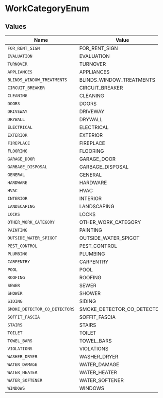 # WorkCategoryEnum


## Values

| Name                          | Value                         |
| ----------------------------- | ----------------------------- |
| `FOR_RENT_SIGN`               | FOR_RENT_SIGN                 |
| `EVALUATION`                  | EVALUATION                    |
| `TURNOVER`                    | TURNOVER                      |
| `APPLIANCES`                  | APPLIANCES                    |
| `BLINDS_WINDOW_TREATMENTS`    | BLINDS_WINDOW_TREATMENTS      |
| `CIRCUIT_BREAKER`             | CIRCUIT_BREAKER               |
| `CLEANING`                    | CLEANING                      |
| `DOORS`                       | DOORS                         |
| `DRIVEWAY`                    | DRIVEWAY                      |
| `DRYWALL`                     | DRYWALL                       |
| `ELECTRICAL`                  | ELECTRICAL                    |
| `EXTERIOR`                    | EXTERIOR                      |
| `FIREPLACE`                   | FIREPLACE                     |
| `FLOORING`                    | FLOORING                      |
| `GARAGE_DOOR`                 | GARAGE_DOOR                   |
| `GARBAGE_DISPOSAL`            | GARBAGE_DISPOSAL              |
| `GENERAL`                     | GENERAL                       |
| `HARDWARE`                    | HARDWARE                      |
| `HVAC`                        | HVAC                          |
| `INTERIOR`                    | INTERIOR                      |
| `LANDSCAPING`                 | LANDSCAPING                   |
| `LOCKS`                       | LOCKS                         |
| `OTHER_WORK_CATEGORY`         | OTHER_WORK_CATEGORY           |
| `PAINTING`                    | PAINTING                      |
| `OUTSIDE_WATER_SPIGOT`        | OUTSIDE_WATER_SPIGOT          |
| `PEST_CONTROL`                | PEST_CONTROL                  |
| `PLUMBING`                    | PLUMBING                      |
| `CARPENTRY`                   | CARPENTRY                     |
| `POOL`                        | POOL                          |
| `ROOFING`                     | ROOFING                       |
| `SEWER`                       | SEWER                         |
| `SHOWER`                      | SHOWER                        |
| `SIDING`                      | SIDING                        |
| `SMOKE_DETECTOR_CO_DETECTORS` | SMOKE_DETECTOR_CO_DETECTORS   |
| `SOFFIT_FASCIA`               | SOFFIT_FASCIA                 |
| `STAIRS`                      | STAIRS                        |
| `TOILET`                      | TOILET                        |
| `TOWEL_BARS`                  | TOWEL_BARS                    |
| `VIOLATIONS`                  | VIOLATIONS                    |
| `WASHER_DRYER`                | WASHER_DRYER                  |
| `WATER_DAMAGE`                | WATER_DAMAGE                  |
| `WATER_HEATER`                | WATER_HEATER                  |
| `WATER_SOFTENER`              | WATER_SOFTENER                |
| `WINDOWS`                     | WINDOWS                       |